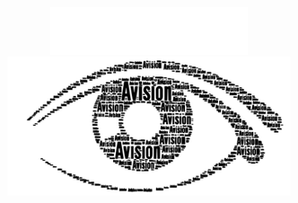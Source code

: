 <div align="center">
  <picture>
    <img src="wel.svg" alt="welcome-svg" width="70%">
  </picture>
  <picture>
    <img src="AVision.svg" alt="a-vision" width:="70%">
  </picture>
</div>